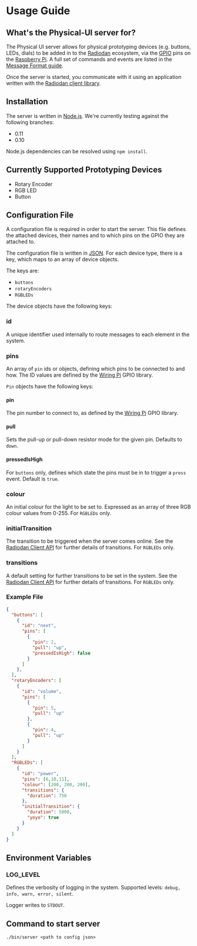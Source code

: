# Usage Guide

## What's the Physical-UI server for?

The Physical UI server allows for physical prototyping devices (e.g. buttons,
LEDs, dials) to be added in to the [Radiodan][-2] ecosystem, via the [GPIO][-1]
pins on the [Raspberry Pi][0]. A full set of commands and events are listed in
the [Message Format guide](message-format.md).

Once the server is started, you communicate with it using an application
written with the [Radiodan client library][1].

## Installation

The server is written in [Node.js][2]. We're currently testing against the
following branches:

* 0.11
* 0.10

Node.js dependencies can be resolved using `npm install`.

## Currently Supported Prototyping Devices

* Rotary Encoder
* RGB LED
* Button

## Configuration File

A configuration file is required in order to start the server. This file defines
the attached devices, their names and to which pins on the GPIO they are
attached to.

The configuration file is written in [JSON][3]. For each device type, there is a
key, which maps to an array of device objects.

The keys are:

* `buttons`
* `rotaryEncoders`
* `RGBLEDs`

The device objects have the following keys:

### id
A unique identifier used internally to route messages to each element in the
system.

### pins
An array of `pin` ids or objects, defining which pins to be connected to and
how. The ID values are defined by the [Wiring Pi][4] GPIO library.

`Pin` objects have the following keys:

#### pin
The pin number to connect to, as defined by the [Wiring Pi][4] GPIO library.

#### pull
Sets the pull-up or pull-down resistor mode for the given pin. Defaults to
`down`.

#### pressedIsHigh
For `buttons` only, defines which state the pins must be in to trigger a `press`
event. Default is `true`.

### colour
An initial colour for the light to be set to. Expressed as
an array of three RGB colour values from 0-255. For `RGBLEDs` only.

### initialTransition
The transition to be triggered when the server comes online.  See the [Radiodan
Client API][5] for further details of transitions. For `RGBLEDs` only.

### transitions
A default setting for further transitions to be set in the system. See the
[Radiodan Client API][5] for further details of transitions. For `RGBLEDs` only.


### Example File
```json
{
  "buttons": [
    {
      "id": "next",
      "pins": [
        {
          "pin": 2,
          "pull": "up",
          "pressedIsHigh": false
        }
      ]
    },
  ],
  "rotaryEncoders": [
    {
      "id": "volume",
      "pins": [
        {
          "pin": 5,
          "pull": "up"
        },
        {
          "pin": 4,
          "pull": "up"
        }
      ]
    }
  ],
  "RGBLEDs": [
    {
      "id": "power",
      "pins": [6,10,11],
      "colour": [200, 200, 200],
      "transitions": {
        "duration": 750
      },
      "initialTransition": {
        "duration": 5000,
        "yoyo": true
      }
    }
  ]
}
```

## Environment Variables

### LOG_LEVEL
Defines the verbosity of logging in the system. Supported levels: `debug, info,
warn, error, silent`.

Logger writes to `STDOUT`.

## Command to start server

`./bin/server <path to config json>`

[-2]: http://radiodan.net
[-1]: http://www.raspberrypi.org/documentation/usage/gpio
[0]: http://www.raspberrypi.org/help/what-is-a-raspberry-pi
[1]: https://github.com/radiodan/radiodan-client.js
[2]: http://nodejs.org
[3]: http://json.org
[4]: http://wiringpi.com/pins
[5]: http://radiodan-client.readthedocs.org/en/latest/api/rgb-led
